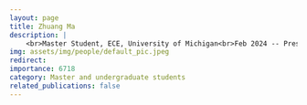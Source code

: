 ```yaml
---
layout: page
title: Zhuang Ma
description: |
    <br>Master Student, ECE, University of Michigan<br>Feb 2024 -- Present
img: assets/img/people/default_pic.jpeg
redirect: 
importance: 6718
category: Master and undergraduate students
related_publications: false
---
```

